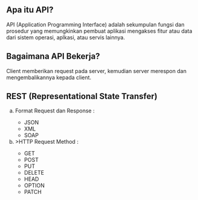 <h2> Apa itu API? </h2>
API (Application Programming Interface) adalah  sekumpulan fungsi dan prosedur yang memungkinkan pembuat aplikasi mengakses fitur atau data dari sistem operasi, aplkasi, atau servis lainnya.
<h2> Bagaimana API Bekerja? </h2>
Client memberikan request pada server, kemudian server merespon dan mengembalikannya kepada client.
<h2> REST (Representational State Transfer) </h2>
<ol type="a">
<li> Format Request dan Response : </li>
	<ul>
	<li>JSON</li>
	<li>XML</li>
	<li>SOAP</li>
	</ul>
<li>>HTTP Request Method : </li>
<ul>
<li>GET</li>
<li>POST</li>
<li>PUT</li>
<li>DELETE</li>
<li>HEAD</li>
<li>OPTION</li>
<li>PATCH</li>
